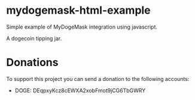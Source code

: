 # mydogemask-html-example

Simple example of MyDogeMask integration using javascript.

A dogecoin tipping jar.

# Donations

To support this project you can send a donation to the following accounts:

- DOGE: DEqpxyKcz8cEWXA2xobFmot9jCG6TbGWRY
